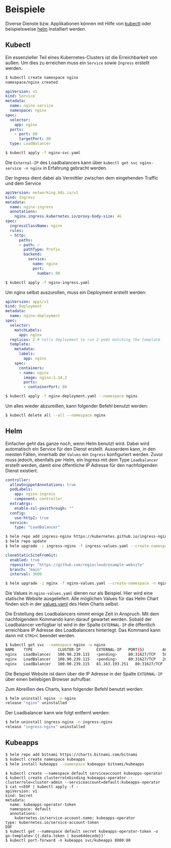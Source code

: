 # Beispiele

Diverse Dienste bzw. Applikationen können mit Hilfe von [kubectl](https://kubernetes.io/docs/tasks/tools/#kubectl) oder
beispielsweise [helm](https://helm.sh/docs/helm/helm_install/) installiert werden.

## Kubectl

Ein essenzieller Teil eines Kubernetes-Clusters ist die Erreichbarkeit von außen. Um dies zu erreichen muss ein
`Service` sowie `Ingress` erstellt werden.

```bash
$ kubectl create namespace nginx
namespace/nginx created
```

```yaml title="nginx-svc.yaml"
apiVersion: v1
kind: Service
metadata:
  name: nginx-service
  namespace: nginx
spec:
  selector:
    app: nginx
  ports:
    - port: 80
      targetPort: 80
  type: LoadBalancer
```

```bash
$ kubectl apply -f nginx-svc.yaml
```

Die `External-IP` des Loadbalancers kann über `kubectl get svc nginx-service -n nginx` in Erfahrung gebracht werden.

Der Ingress dient dabei als Vermittler zwischen dem eingehenden Traffic und dem Service

```yaml title="nginx-ingress.yaml"
apiVersion: networking.k8s.io/v1
kind: Ingress
metadata:
  name: nginx-ingress
  annotations:
    nginx.ingress.kubernetes.io/proxy-body-size: 4G
spec:
  ingressClassName: nginx
  rules:
  - http:
      paths:
      - path: /
        pathType: Prefix
        backend:
          service:
            name: nginx
            port:
              number: 80
```

```bash
$ kubectl apply -f nginx-ingress.yaml
```

Um nginx selbst auszurollen, muss ein Deployment erstellt werden:

```yaml title="nginx-deployment.yaml"
apiVersion: apps/v1
kind: Deployment
metadata:
  name: nginx-deployment
spec:
  selector:
    matchLabels:
      app: nginx
  replicas: 2 # tells deployment to run 2 pods matching the template
  template:
    metadata:
      labels:
        app: nginx
    spec:
      containers:
      - name: nginx
        image: nginx:1.14.2
        ports:
        - containerPort: 80
```

```bash
$ kubectl apply -f nginx-deployment.yaml --namespace nginx
```

Um alles wieder abzureißen, kann folgender Befehl benutzt werden:

```bash
$ kubectl delete all --all --namespace nginx
```

## Helm

Einfacher geht das ganze noch, wenn Helm benutzt wird. Dabei wird automatisch ein Service für den Dienst erstellt.
Ausserdem kann, in den meisten Fällen, innerhalb der `Values` ein `Ingress` konfiguriert werden. Zuvor muss jedoch,
ebenfalls per Helm, ein Ingress mit dem Type `Loadbalancer` erstellt werden, damit eine öffentliche IP Adresse für den
nachfolgenden Dienst existiert.

```yaml title="ingress-values.yaml"
controller:
  allowSnippetAnnotations: true
  podLabels:
    app: nginx-ingress
    component: controller
  extraArgs:
    enable-ssl-passthrough: ""
  config:
    use-http2: true
  service:
    type: "LoadBalancer"
```

```bash
$ helm repo add ingress-nginx https://kubernetes.github.io/ingress-nginx
$ helm repo update
$ helm upgrade -i ingress-nginx -f ingress-values.yaml --create-namespace -n ingress-nginx ingress-nginx/ingress-nginx
```

```yaml title="nginx-values.yaml"
cloneStaticSiteFromGit:
  enabled: true
  repository: "https://github.com/regiocloud/example-website"
  branch: "main"
  interval: 3600
```

```bash
$ helm upgrade -i nginx -f nginx-values.yaml --create-namespace -n nginx oci://registry-1.docker.io/bitnamicharts/nginx
```

Die Values in `nginx-values.yaml` dienen nur als Beispiel. Hier wird eine statische Website ausgeliefert. Alle möglichen
Values für das Helm Chart finden sich in der [values.yaml](https://github.com/bitnami/charts/blob/main/bitnami/nginx/values.yaml)
des Helm Charts selbst.


Die Erstellung des Loadbalancers nimmt einige Zeit in Anspruch. Mit dem nachfolgendem Kommando kann darauf gewartet werden.
Sobald der Loadbalancer verfügbar ist wird in der Spalte `EXTERNAL-IP` die öffentlich erreichbare IP Adresse des Loadbalancers
hinterlegt. Das Kommand kann dann mit `STRG+C` beendet werden.

```bash
$ kubectl get svc --namespace nginx -w nginx
NAME    TYPE           CLUSTER-IP       EXTERNAL-IP   PORT(S)        AGE
nginx   LoadBalancer   100.90.239.115   <pending>     80:31627/TCP   58s
nginx   LoadBalancer   100.90.239.115   <pending>     80:31627/TCP   2m12s
nginx   LoadBalancer   100.90.239.115   81.163.193.251   80:31627/TCP   2m12s
```

Die Beispiel Website ist dann über die IP Adresse in der Spalte `EXTERNAL-IP` über einen beliebigen Browser aufrufbar.

Zum Abreißen des Charts, kann folgender Befehl benutzt werden:

```bash
$ helm uninstall nginx -n nginx
release "nginx" uninstalled
```

Der Loadbalancer kann wie folgt entfernt werden:

```bash
$ helm uninstall ingress-nginx -n ingress-nginx
release "ingress-nginx" uninstalled
```

## Kubeapps

```bash
$ helm repo add bitnami https://charts.bitnami.com/bitnami
$ kubectl create namespace kubeapps
$ helm install kubeapps --namespace kubeapps bitnami/kubeapps
```

```
$ kubectl create --namespace default serviceaccount kubeapps-operator
$ kubectl create clusterrolebinding kubeapps-operator --clusterrole=cluster-admin --serviceaccount=default:kubeapps-operator
$ cat <<EOF | kubectl apply -f -
apiVersion: v1
kind: Secret
metadata:
  name: kubeapps-operator-token
  namespace: default
  annotations:
    kubernetes.io/service-account.name: kubeapps-operator
type: kubernetes.io/service-account-token
EOF
$ kubectl get --namespace default secret kubeapps-operator-token -o go-template='{{.data.token | base64decode}}'
$ kubectl port-forward -n kubeapps svc/kubeapps 8080:80
```

